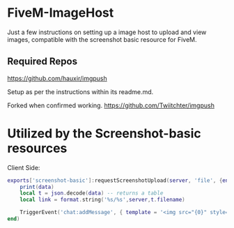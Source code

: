 # FiveM-ImageHost
Just a few instructions on setting up a image host to upload and view images, compatible with the screenshot basic resource for FiveM.


## Required Repos
<https://github.com/hauxir/imgpush>

Setup as per the instructions within its readme.md. 

Forked when confirmed working.
<https://github.com/Twiitchter/imgpush>

# Utilized by the Screenshot-basic resources
Client Side:
```lua
exports['screenshot-basic']:requestScreenshotUpload(server, 'file', {encoding = 'png', quality = 0.88}, function(data)
    print(data)
    local t = json.decode(data) -- returns a table
    local link = format.string('%s/%s',server,t.filename)

    TriggerEvent('chat:addMessage', { template = '<img src="{0}" style="width: 50%; height: 43%;" />', args = {link} })
end)
```
